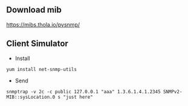 
## Download mib
https://mibs.thola.io/pysnmp/


## Client Simulator
- Install
```
yum install net-snmp-utils
```

- Send
```
snmptrap -v 2c -c public 127.0.0.1 "aaa" 1.3.6.1.4.1.2345 SNMPv2-MIB::sysLocation.0 s "just here" 
```

